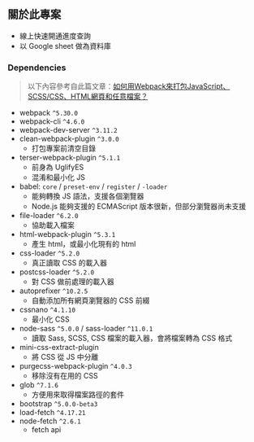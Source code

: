 ## 關於此專案
- 線上快速開通進度查詢
- 以 Google sheet 做為資料庫

### Dependencies
> 以下內容參考自此篇文章：[如何用Webpack來打包JavaScript、SCSS/CSS、HTML網頁和任意檔案？](https://magiclen.org/webpack/)
- webpack `^5.30.0`
- webpack-cli `^4.6.0`
- webpack-dev-server `^3.11.2`
- clean-webpack-plugin `^3.0.0`
  - 打包專案前清空目錄
- terser-webpack-plugin `^5.1.1`
  - 前身為 UglifyES
  - 混淆和最小化 JS
- babel: `core` / `preset-env` / `register` / `-loader`
  - 能夠轉換 JS 語法，支援各個瀏覽器
  - Node.js 能夠支援的 ECMAScript 版本很新，但部分瀏覽器尚未支援
- file-loader `^6.2.0`
  - 協助載入檔案
- html-webpack-plugin `^5.3.1`
  - 產生 html，或最小化現有的 html 
- css-loader `^5.2.0`
  - 真正讀取 CSS 的載入器
- postcss-loader `^5.2.0`
  - 對 CSS 做前處理的載入器
- autoprefixer `^10.2.5`
  - 自動添加所有網頁瀏覽器的 CSS 前綴
- cssnano `^4.1.10`
  - 最小化 CSS
- node-sass `^5.0.0` / sass-loader `^11.0.1`
  - 讀取 Sass, SCSS, CSS 檔案的載入器，會將檔案轉為 CSS 格式
- mini-css-extract-plugin
  - 將 CSS 從 JS 中分離
- purgecss-webpack-plugin `^4.0.3`
  - 移除沒有在用的 CSS
- glob `^7.1.6`
  - 方便用來取得檔案路徑的套件
- bootstrap `^5.0.0-beta3`
- load-fetch `^4.17.21`
- node-fetch `^2.6.1`
  - fetch api
